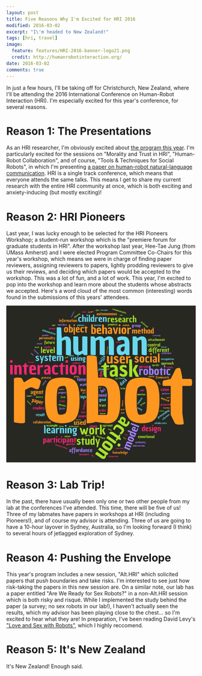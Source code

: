 ```yaml
---
layout: post
title: Five Reasons Why I'm Excited for HRI 2016
modified: 2016-03-02
excerpt: "I\'m headed to New Zealand!"
tags: [hri, travel]
image: 
  feature: features/HRI-2016-banner-logo21.png
  credit: http://humanrobotinteraction.org/
date: 2016-03-02
comments: true 
---
```


In just a few hours, I'll be taking off for Christchurch, New Zealand, where I'll be attending the 2016 International Conference on Human-Robot Interaction (HRI).
I'm especially excited for this year's conference, for several reasons.

# Reason 1: The Presentations #

As an HRI researcher, I'm obviously excited about [the program this year](http://humanrobotinteraction.org/2016/program/). I'm particularly excited for the sessions on "Morality and Trust in HRI", "Human-Robot Collaboration", and of course, "Tools & Techniques for Social Robots", in which I'm presenting [a paper on human-robot natural-language communication](http://hrilab.tufts.edu/~twilliam/pubs/?p=williams2016hri). HRI is a single track conference, which means that everyone attends the same talks. This means I get to share my current research with the entire HRI community at once, which is both exciting and anxiety-inducing (but mostly exciting)!

# Reason 2: HRI Pioneers #

Last year, I was lucky enough to be selected for the HRI Pioneers Workshop; a student-run workshop which is the "premiere forum for graduate students in HRI". After the workshop last year, Hee-Tae Jung (from UMass Amherst) and I were elected Program Committee Co-Chairs for this year's workshop, which means we were in charge of finding paper reviewers, assigning reviewers to papers, lightly prodding reviewers to give us their reviews, and deciding which papers would be accepted to the workshop. This was a lot of fun, and a lot of work. This year, I'm excited to pop into the workshop and learn more about the students whose abstracts we accepted. Here's a word cloud of the most common (interesting) words found in the submissions of this years' attendees.  

![Word Cloud](../images/hrip2016-tagcloud.png)

# Reason 3: Lab Trip! #

In the past, there have usually been only one or two other people from my lab at the conferences I've attended. This time, there will be five of us! Three of my labmates have papers in workshops at HRI (including Pioneers!), and of course my advisor is attending. Three of us are going to have a 10-hour layover in Sydney, Australia, so I'm looking forward (I think) to several hours of jetlagged exploration of Sydney.
	

# Reason 4: Pushing the Envelope #

This year's program includes a new session, "Alt.HRI" which solicited papers that push boundaries and take risks. I'm interested to see just how risk-taking the papers in this new session are. On a similar note, our lab has a paper entitled "Are We Ready for Sex Robots?" in a non-Alt.HRI session which is both risky and risqué. While I implemented the study behind the paper (a survey; no sex robots in our lab!), I haven't actually seen the results, which my advisor has been playing close to the chest... so I'm excited to hear what they are! In preparation, I've been reading David Levy's ["Love and Sex with Robots"](http://www.amazon.com/Love-Sex-Robots-Human-Robot-Relationships/dp/0061359807), which I highly reccomend. 

# Reason 5: It's New Zealand #
It's New Zealand! Enough said.


